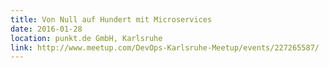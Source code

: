 ```yaml
---
title: Von Null auf Hundert mit Microservices
date: 2016-01-28
location: punkt.de GmbH, Karlsruhe
link: http://www.meetup.com/DevOps-Karlsruhe-Meetup/events/227265587/
---
```

